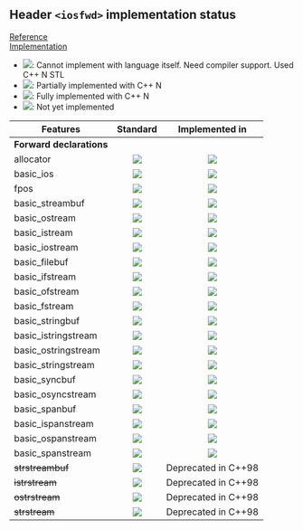 ## Header `<iosfwd>` implementation status

[Reference](https://en.cppreference.com/w/cpp/header/iosfwd)  
[Implementation](../ss/include/ss/iosfwd.h)

* ![](https://img.shields.io/badge/C%2B%2B-N-red): Cannot implement with language itself. Need compiler support. Used C++ N STL
* ![](https://img.shields.io/badge/C%2B%2B-N-blue): Partially implemented with C++ N
* ![](https://img.shields.io/badge/C%2B%2B-N-green): Fully implemented with C++ N
* ![][notyet]: Not yet implemented

| Features                                     | Standard             | Implemented in                    |
|----------------------------------------------|:--------------------:|:---------------------------------:|
| **Forward declarations**                     |                      |                                   |
| allocator                                    | ![][legacy]          | ![][notyet]                       |
| basic_ios                                    | ![][legacy]          | ![][notyet]                       |
| fpos                                         | ![][legacy]          | ![][notyet]                       |
| basic_streambuf                              | ![][legacy]          | ![][notyet]                       |
| basic_ostream                                | ![][legacy]          | ![][notyet]                       |
| basic_istream                                | ![][legacy]          | ![][notyet]                       |
| basic_iostream                               | ![][legacy]          | ![][notyet]                       |
| basic_filebuf                                | ![][legacy]          | ![][notyet]                       |
| basic_ifstream                               | ![][legacy]          | ![][notyet]                       |
| basic_ofstream                               | ![][legacy]          | ![][notyet]                       |
| basic_fstream                                | ![][legacy]          | ![][notyet]                       |
| basic_stringbuf                              | ![][legacy]          | ![][notyet]                       |
| basic_istringstream                          | ![][legacy]          | ![][notyet]                       |
| basic_ostringstream                          | ![][legacy]          | ![][notyet]                       |
| basic_stringstream                           | ![][legacy]          | ![][notyet]                       |
| basic_syncbuf                                | ![][cpp20]           | ![][notyet]                       |
| basic_osyncstream                            | ![][cpp20]           | ![][notyet]                       |
| basic_spanbuf                                | ![][cpp23]           | ![][notyet]                       |
| basic_ispanstream                            | ![][cpp23]           | ![][notyet]                       |
| basic_ospanstream                            | ![][cpp23]           | ![][notyet]                       |
| basic_spanstream                             | ![][cpp23]           | ![][notyet]                       |
| ~~strstreambuf~~                             | ![][legacy]          | Deprecated in C++98               |
| ~~istrstream~~                               | ![][legacy]          | Deprecated in C++98               |
| ~~ostrstream~~                               | ![][legacy]          | Deprecated in C++98               |
| ~~strstream~~                                | ![][legacy]          | Deprecated in C++98               |


<!--
	C++11: 15	| 0
	C++20: 2	| 0
	C++23: 4	| 0

	Total: 21	| 0-->

[notyet]: https://img.shields.io/badge/Not_yet-orange
[removed]: https://img.shields.io/badge/Removed-red
[legacy]: https://img.shields.io/badge/legacy-grey

[cppno11]: https://img.shields.io/badge/C%2B%2B-11-red
[cppno14]: https://img.shields.io/badge/C%2B%2B-14-red
[cppno17]: https://img.shields.io/badge/C%2B%2B-17-red
[cppno20]: https://img.shields.io/badge/C%2B%2B-20-red
[cppno23]: https://img.shields.io/badge/C%2B%2B-23-red

[cpppt11]: https://img.shields.io/badge/C%2B%2B-11-blue
[cpppt14]: https://img.shields.io/badge/C%2B%2B-14-blue
[cpppt17]: https://img.shields.io/badge/C%2B%2B-17-blue
[cpppt20]: https://img.shields.io/badge/C%2B%2B-20-blue
[cpppt23]: https://img.shields.io/badge/C%2B%2B-23-blue

[cpp11]: https://img.shields.io/badge/C%2B%2B-11-green
[cpp14]: https://img.shields.io/badge/C%2B%2B-14-green
[cpp17]: https://img.shields.io/badge/C%2B%2B-17-green
[cpp20]: https://img.shields.io/badge/C%2B%2B-20-green
[cpp23]: https://img.shields.io/badge/C%2B%2B-23-green
